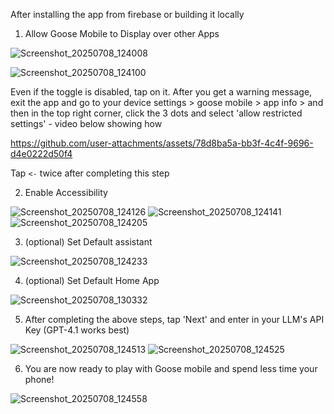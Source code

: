 After installing the app from firebase or building it locally

1. Allow Goose Mobile to Display over other Apps

![Screenshot_20250708_124008](https://github.com/user-attachments/assets/3a557fa0-79df-4040-90e4-a442052af625)

![Screenshot_20250708_124100](https://github.com/user-attachments/assets/8311a3ae-e159-4ba7-83f6-48220f794a2c)

Even if the toggle is disabled, tap on it. After you get a warning message, exit the app and go to your device settings > goose mobile > app info > and then in the top right corner, click the 3 dots and select 'allow restricted settings' - video below showing how 

https://github.com/user-attachments/assets/78d8ba5a-bb3f-4c4f-9696-d4e0222d50f4



Tap `<-` twice after completing this step

2. Enable Accessibility

![Screenshot_20250708_124126](https://github.com/user-attachments/assets/6f1b38c2-d0fd-4935-9ff5-d6a3716f7c2c)
![Screenshot_20250708_124141](https://github.com/user-attachments/assets/2383d6b0-e05b-4c2b-954d-ea205a1f0c9b)
![Screenshot_20250708_124205](https://github.com/user-attachments/assets/336bfb80-4f2e-4a55-b2f0-1de7d1e1659c)

3. (optional) Set Default assistant

![Screenshot_20250708_124233](https://github.com/user-attachments/assets/57fd93ab-d552-4b29-9121-37ae0312ee1c)

4. (optional) Set Default Home App

![Screenshot_20250708_130332](https://github.com/user-attachments/assets/eee09288-eaf1-432c-8cd8-bcd1e0a262e2)


5. After completing the above steps, tap 'Next' and enter in your LLM's API Key (GPT-4.1 works best)

![Screenshot_20250708_124513](https://github.com/user-attachments/assets/a9e91321-0939-4caa-8df9-9f73b5f890bf)
![Screenshot_20250708_124525](https://github.com/user-attachments/assets/1083a568-8eeb-463c-830b-d015cacef467)

6. You are now ready to play with Goose mobile and spend less time your phone!

![Screenshot_20250708_124558](https://github.com/user-attachments/assets/8d8cc706-9d9e-4c62-b8fa-52f227e1e13a)
